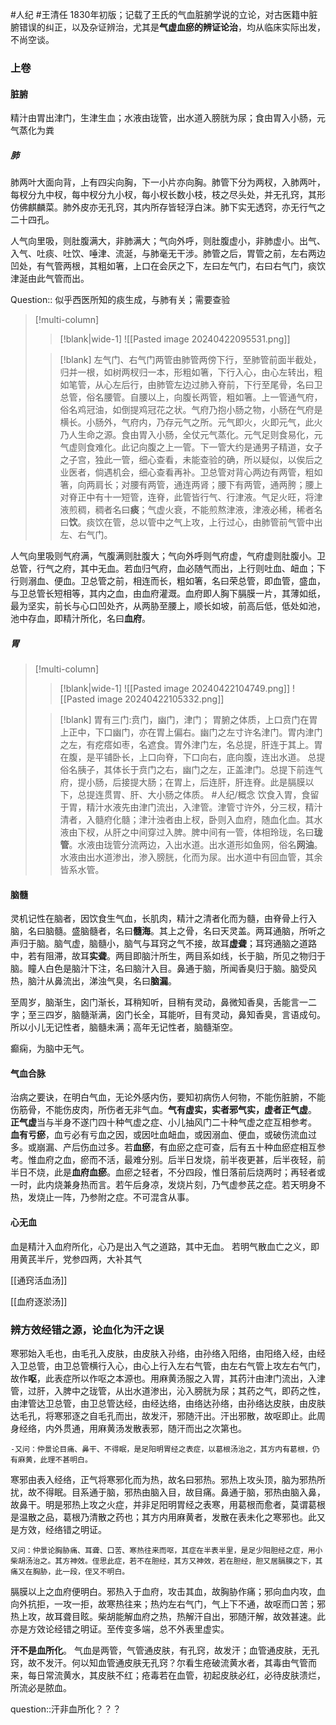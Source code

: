 #人纪 #王清任
1830年初版；记载了王氏的气血脏腑学说的立论，对古医籍中脏腑错误的纠正，以及杂证辨治，尤其是**气虚血瘀的辨证论治**，均从临床实际出发，不尚空谈。


### 上卷

#### 脏腑 

精汁由胃出津门，生津生血；水液由珑管，出水道入膀胱为尿；食由胃入小肠，元气蒸化为粪

##### 肺
肺两叶大面向背，上有四尖向胸，下一小片亦向胸。肺管下分为两杈，入肺两叶，每杈分九中杈，每中杈分九小杈，每小杈长数小枝，枝之尽头处，并无孔窍，其形仿佛麒麟菜。肺外皮亦无孔窍，其内所存皆轻浮白沫。肺下实无透窍，亦无行气之二十四孔。

人气向里吸，则肚腹满大，非肺满大；气向外呼，则肚腹虚小，非肺虚小。出气、入气、吐痰、吐饮、唾津、流涎，与肺毫无干涉。肺管之后，胃管之前，左右两边凹处，有气管两根，其粗如箸，上口在会厌之下，左曰左气门，右曰右气门，痰饮津涎由此气管而出。

Question:: 似乎西医所知的痰生成，与肺有关；需要查验

> [!multi-column]
>
>> [!blank|wide-1]
>> ![[Pasted image 20240422095531.png]]
>
>>[!blank]
>>左气门、右气门两管由肺管两傍下行，至肺管前面半截处，归并一根，如树两杈归一本，形粗如箸，下行入心，由心左转出，粗如笔管，从心左后行，由肺管左边过肺入脊前，下行至尾骨，名曰卫总管，俗名腰管。自腰以上，向腹长两管，粗如箸。上一管通气府，俗名鸡冠油，如倒提鸡冠花之状。气府乃抱小肠之物，小肠在气府是横长。小肠外，气府内，乃存元气之所。元气即火，火即元气，此火乃人生命之源。食由胃入小肠，全仗元气蒸化。元气足则食易化，元气虚则食难化。此记向腹之上一管。下一管大约是通男子精道，女子之子宫，独此一管，细心查看，未能查验的确，所以疑似，以俟后之业医者，倘遇机会，细心查看再补。卫总管对背心两边有两管，粗如箸，向两肩长；对腰有两管，通连两肾；腰下有两管，通两胯；腰上对脊正中有十一短管，连脊，此管皆行气、行津液。气足火旺，将津液煎稠，稠者名曰**痰**；气虚火衰，不能煎熬津液，津液必稀，稀者名曰**饮**。痰饮在管，总以管中之气上攻，上行过心，由肺管前气管中出左、右气门。

人气向里吸则气府满，气腹满则肚腹大；气向外呼则气府虚，气府虚则肚腹小。卫总管，行气之府，其中无血。若血归气府，血必随气而出，上行则吐血、衄血；下行则溺血、便血。卫总管之前，相连而长，粗如箸，名曰荣总管，即血管，盛血，与卫总管长短相等，其内之血，由血府灌溉。血府即人胸下膈膜一片，其薄如纸，最为坚实，前长与心口凹处齐，从两胁至腰上，顺长如坡，前高后低，低处如池，池中存血，即精汁所化，名曰**血府**。


##### 胃 

> [!multi-column]
>
>> [!blank|wide-1]
>>![[Pasted image 20240422104749.png]]
>>![[Pasted image 20240422105332.png]]
>
>> [!blank]
>>胃有三门:贲门，幽门，津门；
>>胃腑之体质，上口贲门在胃上正中，下口幽门，亦在胃上偏右。幽门之左寸许名津门。胃内津门之左，有疙瘩如枣，名遮食。胃外津门左，名总提，肝连于其上。胃在腹，是平铺卧长，上口向脊，下口向右，底向腹，连出水道。
>>总提俗名胰子，其体长于贲门之右，幽门之左，正盖津门。总提下前连气府，提小肠，后接提大肠；在胃上，后连肝，肝连脊。此是膈膜以下，总提连贯胃、肝、大小肠之体质。
>> #人纪/概念 
>>饮食入胃，食留于胃，精汁水液先由津门流出，入津管。津管寸许外，分三杈，精汁清者，入髓府化髓；津汁浊者由上杈，卧则入血府，随血化血。其水液由下杈，从肝之中间穿过入脾。脾中间有一管，体相玲珑，名曰**珑管**。水液由珑管分流两边，入出水道。出水道形如鱼网，俗名**网油**。水液由出水道渗出，渗入膀胱，化而为尿。出水道中有回血管，其余皆系水管。




#### 脑髓 

灵机记性在脑者，因饮食生气血，长肌肉，精汁之清者化而为髓，由脊骨上行入脑，名曰脑髓。盛脑髓者，名曰**髓海**。其上之骨，名曰天灵盖。两耳通脑，所听之声归于脑。脑气虚，脑髓小，脑气与耳窍之气不接，故耳**虚聋**；耳窍通脑之道路中，若有阻滞，故耳**实聋**。两目即脑汁所生，两目系如线，长于脑，所见之物归于脑。瞳人白色是脑汁下注，名曰脑汁入目。鼻通于脑，所闻香臭归于脑。脑受风热，脑汁从鼻流出，涕浊气臭，名曰**脑漏**。

至周岁，脑渐生，囟门渐长，耳稍知听，目稍有灵动，鼻微知香臭，舌能言一二字；至三四岁，脑髓渐满，囟门长全，耳能听，目有灵动，鼻知香臭，言语成句。所以小儿无记性者，脑髓未满；高年无记性者，脑髓渐空。

癫痫，为脑中无气。


#### 气血合脉 

治病之要诀，在明白气血，无论外感内伤，要知初病伤人何物，不能伤脏腑，不能伤筋骨，不能伤皮肉，所伤者无非气血。**气有虚实，实者邪气实，虚者正气虚**。
**正气虚**当与半身不遂门四十种气虚之症、小儿抽风门二十种气虚之症互相参考。
**血有亏瘀**，血亏必有亏血之因，或因吐血衄血，或因溺血、便血，或破伤流血过多。或崩漏、产后伤血过多。若**血瘀**，有血瘀之症可查，后有五十种血瘀症相互参考。惟血府之血，瘀而不活，最难分别。后半日发烧，前半夜更甚，后半夜轻，前半日不烧，此是**血府血瘀**。血瘀之轻者，不分四段，惟日落前后烧两时；再轻者或一时，此内烧兼身热而言。若午后身凉，发烧片刻，乃气虚参芪之症。若天明身不热，发烧止一阵，乃参附之症。不可混含从事。

#### 心无血

血是精汁入血府所化，心乃是出入气之道路，其中无血。
若明气散血亡之义，即用黄芪半斤，党参四两，大补其气


[[通窍活血汤]]

[[血府逐淤汤]]


### 辨方效经错之源，论血化为汗之误

寒邪始入毛也，由毛孔入皮肤，由皮肤入孙络，由孙络入阳络，由阳络入经，由经入卫总管，由卫总管横行入心，由心上行入左右气管，由左右气管上攻左右气门，故作**呕**，此表症所以作呕之本源也。用麻黄汤服之入胃，其药汁由津门流出，入津管，过肝，入脾中之珑管，从出水道渗出，沁入膀胱为尿；其药之气，即药之性，由津管达卫总管，由卫总管达经，由经达络，由络达孙络，由孙络达皮肤，由皮肤达毛孔，将寒邪逐之自毛孔而出，故发汗，邪随汗出。汗出邪散，故呕即止。此周身经络，内外贯通，用麻黄汤发散表邪，随汗而出之次第也。


	-又问：仲景论目痛、鼻干、不得眠，是足阳明胃经之表症，以葛根汤治之，其方内有葛根，仍有麻黄，此理不甚明白。
寒邪由表入经络，正气将寒邪化而为热，故名曰邪热。邪热上攻头顶，脑为邪热所扰，故不得眠。目系通于脑，邪热由脑入目，故目痛。鼻通于脑，邪热由脑入鼻，故鼻干。明是邪热上攻之火症，并非足阳明胃经之表寒，用葛根而愈者，莫谓葛根是温散之品，葛根乃清散之药也；其方内用麻黄者，发散在表未化之寒邪也。此又是方效，经络错之明证。


	又问：仲景论胸胁痛、耳聋、口苦、寒热往来而呕，其症在半表半里，是足少阳胆经之症，用小柴胡汤治之。其方神效。侄思此症，若不在胆经，其方又神效，若在胆经，胆又居膈膜之下，其痛又在胸胁，此一段，侄又不明白。
	
膈膜以上之血府便明白。邪热入于血府，攻击其血，故胸胁作痛；邪向血内攻，血向外抗拒，一攻一拒，故寒热往来；热灼左右气门，气上下不通，故呕而口苦；邪热上攻，故耳聋目眩。柴胡能解血府之热，热解汗自出，邪随汗解，故效甚速。此亦是方效论经错之明证。至传变多端，总不外表里虚实。

**汗不是血所化**。
气血是两管，气管通皮肤，有孔窍，故发汗；血管通皮肤，无孔窍，故不发汗。何以知血管通皮肤无孔窍？尔看生疮破流黄水者，其毒由气管而来，每日常流黄水，其皮肤不红；疮毒若在血管，初起皮肤必红，必待皮肤溃烂，所流必是脓血。

question::汗非血所化？？？











